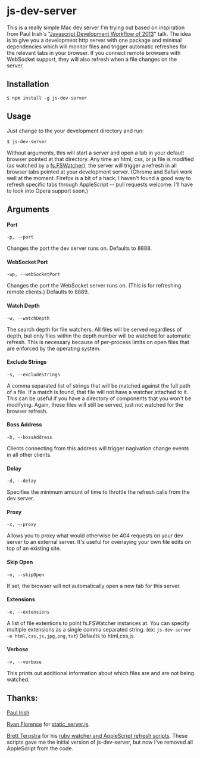 # js-dev-server

This is a really simple Mac dev server I'm trying out based on inspiration from
Paul Irish's "[Javascript Development Workflow of 2013](http://www.youtube.com/watch?v=f7AU2Ozu8eo)" talk. The idea is to give you a development http server with one package and minimal dependencies which will monitor files and trigger automatic refreshes for the relevant tabs in your browser. If you connect remote browsers with WebSocket support, they will also refresh when a file changes on the server.

## Installation

    $ npm install -g js-dev-server

## Usage

Just change to the your development directory and run:

    $ js-dev-server

Without arguments, this will start a server and open a tab in your default browser pointed at that directory. Any time an html, css, or js file is modified (as watched by a [fs.FSWatcher](http://nodejs.org/docs/v0.8.6/api/all.html#all_class_fs_fswatcher)), the server will trigger a refresh in all browser tabs pointed at your development server. (Chrome and Safari work well at the moment. Firefox is a bit of a hack; I haven't found a good way to refresh specific tabs through AppleScript -- pull requests welcome. I'll have to look into Opera support soon.)

## Arguments

#### Port

    -p, --port

Changes the port the dev server runs on. Defaults to 8888.

#### WebSocket Port

    -wp, --webSocketPort

Changes the port the WebSocket server runs on. (This is for refreshing remote clients.) Defaults to 8889.

#### Watch Depth

    -w, --watchDepth

The search depth for file watchers. All files will be served regardless of depth, but only files within the depth number will be watched for automatic refresh. This is necessary because of per-process limits on open files that are enforced by the operating system.

#### Exclude Strings

    -s, --excludeStrings

A comma separated list of strings that will be matched against the full path of a file. If a match is found, that file will not have a watcher attached to it. This can be useful if you have a directory of components that you won't be modifying. Again, these files will still be served, just not watched for the browser refresh.

#### Boss Address

    -b, --bossAddress

Clients connecting from this address will trigger nagivation change events in all other clients.

#### Delay

    -d, --delay

Specifies the minimum amount of time to throttle the refresh calls from the dev server.

#### Proxy

    -x, --proxy

Allows you to proxy what would otherwise be 404 requests on your dev server to an external server. It's useful for overlaying your own file edits on top of an existing site.

#### Skip Open

    -o, --skipOpen

If set, the browser will not automatically open a new tab for this server.

#### Extensions

    -e, --extensions

A list of file extentions to point fs.FSWatcher instances at. You can specify multiple extensions as a single comma separated string. (ex: `js-dev-server -e html,css,js,jpg,png,txt`) Defaults to html,css,js.

#### Verbose

    -v, --verbose

This prints out additional information about which files are and are not being watched.

## Thanks:
[Paul Irish](https://twitter.com/paul_irish)

 [Ryan Florence](https://github.com/rpflorence) for [static_server.js](https://gist.github.com/701407).

[Brett Terpstra](https://github.com/ttscoff) for his [ruby watcher and AppleScript refresh scripts](http://brettterpstra.com/2011/03/07/watch-for-file-changes-and-refresh-your-browser-automatically/). These scripts gave me the initial version of js-dev-server, but now I've removed all AppleScript from the code.
